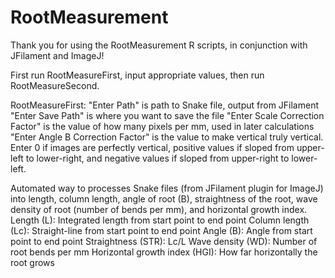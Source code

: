 # RootMeasurement

Thank you for using the RootMeasurement R scripts, in conjunction with JFilament and ImageJ!

First run RootMeasureFirst, input appropriate values, then run RootMeasureSecond.

RootMeasureFirst:
"Enter Path" is path to Snake file, output from JFilament
"Enter Save Path" is where you want to save the file
"Enter Scale Correction Factor" is the value of how many pixels per mm, used in later calculations
"Enter Angle B Correction Factor" is the value to make vertical truly vertical.  Enter 0 if images are perfectly vertical, positive values if sloped from upper-left to lower-right, and negative values if sloped from upper-right to lower-left.

Automated way to processes Snake files (from JFilament plugin for ImageJ) into length, column length, angle of root (B), straightness of the root, wave density of root (number of bends per mm), and horizontal growth index.
Length (L):  Integrated length from start point to end point
Column length (Lc):  Straight-line from start point to end point
Angle (B):  Angle from start point to end point
Straightness (STR):  Lc/L
Wave density (WD):  Number of root bends per mm
Horizontal growth index (HGI):  How far horizontally the root grows
